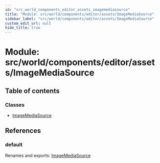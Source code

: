 ```yaml
---
id: "src_world_components_editor_assets_imagemediasource"
title: "Module: src/world/components/editor/assets/ImageMediaSource"
sidebar_label: "src/world/components/editor/assets/ImageMediaSource"
custom_edit_url: null
hide_title: true
---
```


# Module: src/world/components/editor/assets/ImageMediaSource

## Table of contents

### Classes

- [ImageMediaSource](../classes/src_world_components_editor_assets_imagemediasource.imagemediasource.md)

## References

### default

Renames and exports: [ImageMediaSource](../classes/src_world_components_editor_assets_imagemediasource.imagemediasource.md)
